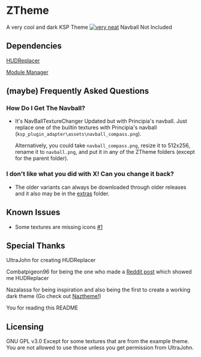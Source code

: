 # ZTheme
A very cool and dark KSP Theme
[![very neat](https://github.com/zapSNH/ZTheme/blob/main/banner.png "very neat")](https://github.com/zapSNH/ZTheme/blob/main/banner.png "very neat")
Navball Not Included

## Dependencies
[HUDReplacer](https://github.com/UltraJohn/HUDReplacer/releases "HUDReplacer") 

[Module Manager](https://github.com/sarbian/ModuleManager "Module Manager")

## (maybe) Frequently Asked Questions
### How Do I Get The Navball?
- It's NavBallTextureChanger Updated but with Principia's navball.
  Just replace one of the builtin textures with Principia's navball (`ksp_plugin_adapter\assets\navball_compass.png`).

  Alternatively, you could take `navball_compass.png`, resize it to 512x256, rename it to `navball.png`, and put it in any of the ZTheme folders (except for the parent folder). 
### I don't like what you did with X! Can you change it back?
- The older variants can always be downloaded through older releases and it also may be in the [extras](https://github.com/zapSNH/ZTheme/wiki/Extras "extras") folder.

  
## Known Issues
 - Some textures are missing icons [#1](https://github.com/zapSNH/ZTheme/issues/1 "#1")


## Special Thanks
UltraJohn for creating HUDReplacer

Combatpigeon96 for being the one who made a [Reddit post](https://www.reddit.com/r/KerbalSpaceProgram/comments/12et06i/are_there_any_mods_that_change_the_look_of_the_ui/ "Reddit Post") which showed me HUDReplacer

Nazalassa for being inspiration and also being the first to create a working dark theme (Go check out [Naztheme!](https://forum.kerbalspaceprogram.com/index.php?/topic/216234-112x-naztheme-an-alternate-theme-for-ksp/ "Naztheme!"))

You for reading this README

## Licensing
GNU GPL v3.0
Except for some textures that are from the example theme. You are not allowed to use those unless you get permission from UltraJohn.
